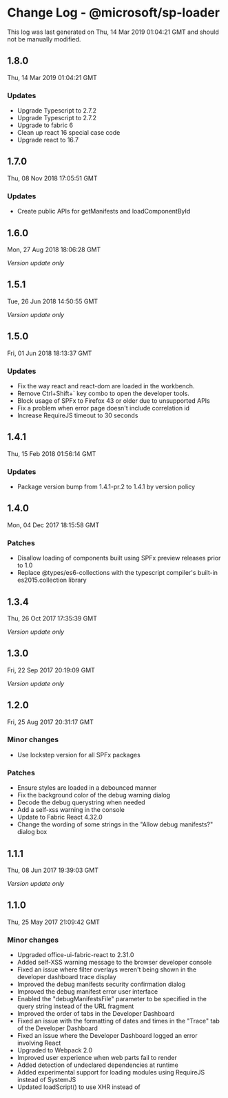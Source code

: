 # Change Log - @microsoft/sp-loader

This log was last generated on Thu, 14 Mar 2019 01:04:21 GMT and should not be manually modified.

## 1.8.0
Thu, 14 Mar 2019 01:04:21 GMT

### Updates

- Upgrade Typescript to 2.7.2
- Upgrade Typescript to 2.7.2
- Upgrade to fabric 6
- Clean up react 16 special case code
-  Upgrade react to 16.7

## 1.7.0
Thu, 08 Nov 2018 17:05:51 GMT

### Updates

- Create public APIs for getManifests and loadComponentById

## 1.6.0
Mon, 27 Aug 2018 18:06:28 GMT

*Version update only*

## 1.5.1
Tue, 26 Jun 2018 14:50:55 GMT

*Version update only*

## 1.5.0
Fri, 01 Jun 2018 18:13:37 GMT

### Updates

- Fix the way react and react-dom are loaded in the workbench.
- Remove Ctrl+Shift+` key combo to open the developer tools.
- Block usage of SPFx to Firefox 43 or older due to unsupported APIs
- Fix a problem when error page doesn't include correlation id
- Increase RequireJS timeout to 30 seconds

## 1.4.1
Thu, 15 Feb 2018 01:56:14 GMT

### Updates

- Package version bump from 1.4.1-pr.2 to 1.4.1 by version policy

## 1.4.0
Mon, 04 Dec 2017 18:15:58 GMT

### Patches

- Disallow loading of components built using SPFx preview releases prior to 1.0
- Replace @types/es6-collections with the typescript compiler's built-in es2015.collection library

## 1.3.4
Thu, 26 Oct 2017 17:35:39 GMT

*Version update only*

## 1.3.0
Fri, 22 Sep 2017 20:19:09 GMT

*Version update only*

## 1.2.0
Fri, 25 Aug 2017 20:31:17 GMT

### Minor changes

- Use lockstep version for all SPFx packages

### Patches

- Ensure styles are loaded in a debounced manner
- Fix the background color of the debug warning dialog
- Decode the debug querystring when needed
- Add a self-xss warning in the console
- Update to Fabric React 4.32.0
- Change the wording of some strings in the "Allow debug manifests?" dialog box

## 1.1.1
Thu, 08 Jun 2017 19:39:03 GMT

*Version update only*

## 1.1.0
Thu, 25 May 2017 21:09:42 GMT

### Minor changes

- Upgraded office-ui-fabric-react to 2.31.0
- Added self-XSS warning message to the browser developer console
- Fixed an issue where filter overlays weren't being shown in the developer dashboard trace display
- Improved the debug manifests security confirmation dialog
- Improved the debug manifest error user interface
- Enabled the "debugManifestsFile" parameter to be specified in the query string instead of the URL fragment
- Improved the order of tabs in the Developer Dashboard
- Fixed an issue with the formatting of dates and times in the "Trace" tab of the Developer Dashboard
- Fixed an issue where the Developer Dashboard logged an error involving React
- Upgraded to Webpack 2.0
- Improved user experience when web parts fail to render
- Added detection of undeclared dependencies at runtime
- Added experimental support for loading modules using RequireJS instead of SystemJS
- Updated loadScript() to use XHR instead of <script> tags
- Removed support for Internet Explorer releases older than IE9
- Fixed an issue with loadComponentById() where it sometimes didn't accept valid GUID's
- Upgraded SystemJS to 0.19.25
- Fixed an issue where the Chrome debugger wasn't showing source code for client-side components
- Changed the Developer Dashboard shortcut from CTRL+SHIFT+` to CTRL+F12
- Upgraded to TypeScript 2.2

## 1.0.0
Fri, 17 Feb 2017 23:09:23 GMT

### Breaking changes

- General availability

### Minor changes

- Support for multiple component versions simultaneously
- Updated to TypeScript 2.1
- Enabled strictNullChecks in sp-loader project.
- Switched back to SystemJS 0.19.25

### Patches

- Fixed the way react-dom and react are referenced in tests against the NPM module.
- Ensured two copies of core libraries don't get loaded on the workbench.
- loadComponent() has a retry strategy when it fails to load
- Upgraded React to 15.4.1
- Bumped up office-ui-fabric-react version to 0.83.0
- Added alias to manifest dev console
- Support global dependencies in path loader configurations
- Old versions of Firefox (<44) are not supported
- Calling loadScript with a string as the second parameter should throw an error
- Requests for React 0.14.8 return React 15.4.2
- Locked version numbers for @types packages
- Updated .npmignore
- Added query parameter (enableConsoleLog) to enable TraceLogger logging to console"
- Added tryGetManifest() function to ManifestStore and tryGetComponentById() function to ComponentStore.
- IE 9 is not supported anymore.
- Chrome developer tools now shows source code correctly

## 0.7.0
Tue, 03 Jan 2017 21:52:49 GMT

### Minor changes

- More changes for RC0 release.

## 0.6.0
Tue, 06 Dec 2016 20:44:26 GMT

### Minor changes

- Renaming sp-module-loader to sp-loader.

## 0.5.1

### Minor changes

- API clean up. 'forceLoadDebugManifests' and 'loadManifestModules' are deprecated.
- Localizing the strings in the module loader.
- Updating the developer tools to use office-ui-fabric-react.

### Patches

- Cleaning up dependencies.

## 0.4.0

### Minor changes

- Adds a field to WebPart manifest for disabling the WebPart on a Classic page
- IClientSideWebPartManifestInstance doesn't extend IClientSideWebPartManifestEntry anymore
- For manifests, the `id` field should be a GUID

### Patches

- Updates standard library modules list to include `@microsoft/sp-webpart-base`

## 0.3.0

*Version update only*

## 0.2.0

### Minor changes

- Minor bump of `@microsoft/sp-client-preview`

## 0.1.11

*Initial release*

